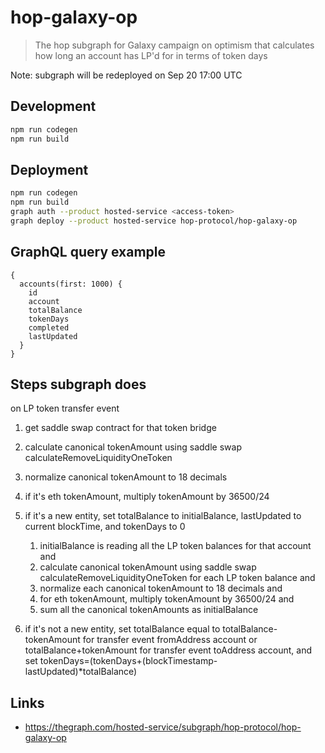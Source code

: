 # hop-galaxy-op

> The hop subgraph for Galaxy campaign on optimism that calculates how long an account has LP'd for in terms of token days

Note: subgraph will be redeployed on Sep 20 17:00 UTC

## Development

```sh
npm run codegen
npm run build
```

## Deployment

```sh
npm run codegen
npm run build
graph auth --product hosted-service <access-token>
graph deploy --product hosted-service hop-protocol/hop-galaxy-op
```

## GraphQL query example


```gql
{
  accounts(first: 1000) {
    id
    account
    totalBalance
    tokenDays
    completed
    lastUpdated
  }
}
```

## Steps subgraph does

on LP token transfer event
1. get saddle swap contract for that token bridge
1. calculate canonical tokenAmount using saddle swap calculateRemoveLiquidityOneToken
1. normalize canonical tokenAmount to 18 decimals
1. if it's eth tokenAmount, multiply tokenAmount by 36500/24
1. if it's a new entity, set totalBalance to initialBalance, lastUpdated to current blockTime, and tokenDays to 0

    1. initialBalance is reading all the LP token balances for that account and
    1. calculate canonical tokenAmount using saddle swap calculateRemoveLiquidityOneToken for each LP token balance and
    1. normalize each canonical tokenAmount to 18 decimals and
    1. for eth tokenAmount, multiply tokenAmount by 36500/24 and
    1. sum all the canonical tokenAmounts as initialBalance

1. if it's not a new entity, set totalBalance equal to totalBalance-tokenAmount for transfer event fromAddress account or totalBalance+tokenAmount for transfer event toAddress account, and set tokenDays=(tokenDays+(blockTimestamp-lastUpdated)*totalBalance)

## Links

- https://thegraph.com/hosted-service/subgraph/hop-protocol/hop-galaxy-op
